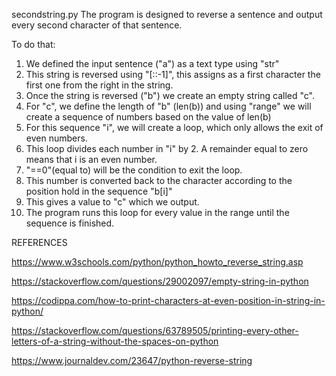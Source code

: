 secondstring.py
The program is designed to reverse a sentence and output every second character of that sentence.

To do that:
1. We defined the input sentence ("a") as a text type using "str"
2. This string is reversed using "[::-1]", this assigns as a first character the first one from the right in the string.
3. Once the string is reversed ("b") we create an empty string called "c".
4. For "c", we define the length of "b" (len(b)) and using "range" we will create a sequence of numbers based on the value of len(b)
5. For this sequence "i", we will create a loop, which only allows the exit of even numbers. 
6. This loop divides each number in "i" by 2. A remainder equal to zero means that i is an even number.
7. "==0"(equal to) will be the condition to exit the loop.
8.  This number is converted back to the character according to the position hold in the sequence "b[i]"
9. This gives a value to "c" which we output.
10. The program runs this loop for every value in the range until the sequence is finished. 

REFERENCES

https://www.w3schools.com/python/python_howto_reverse_string.asp

https://stackoverflow.com/questions/29002097/empty-string-in-python

https://codippa.com/how-to-print-characters-at-even-position-in-string-in-python/

https://stackoverflow.com/questions/63789505/printing-every-other-letters-of-a-string-without-the-spaces-on-python

https://www.journaldev.com/23647/python-reverse-string








